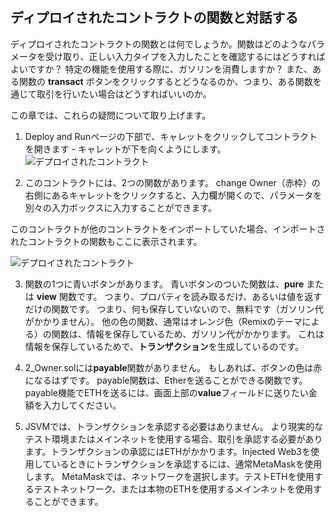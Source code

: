 ## ディプロイされたコントラクトの関数と対話する

ディプロイされたコントラクトの関数とは何でしょうか。関数はどのようなパラメータを受け取り、正しい入力タイプを入力したことを確認するにはどうすればよいですか？ 特定の機能を使用する際に、ガソリンを消費しますか？ また、ある関数の **transact** ボタンをクリックするとどうなるのか、つまり、ある関数を通じて取引を行いたい場合はどうすればいいのか。

この章では、これらの疑問について取り上げます。

1. Deploy and Runページの下部で、キャレットをクリックしてコントラクトを開きます - キャレットが下を向くようにします。
![デプロイされたコントラクト](https://raw.githubusercontent.com/ethereum/remix-workshops/master/Basics/4._Interacting/images/instance.png "deployed contract")

2. このコントラクトには、2つの関数があります。 change Owner（赤枠）の右側にあるキャレットをクリックすると、入力欄が開くので、パラメータを別々の入力ボックスに入力することができます。

このコントラクトが他のコントラクトをインポートしていた場合、インポートされたコントラクトの関数もここに表示されます。
   
![デプロイされたコントラクト](https://raw.githubusercontent.com/ethereum/remix-workshops/master/Basics/4._Interacting/images/deployed_open2.png "デプロイされたコントラクト")

3. 関数の1つに青いボタンがあります。 青いボタンのついた関数は、**pure** または **view** 関数です。 つまり、プロパティを読み取るだけ、あるいは値を返すだけの関数です。 つまり、何も保存していないので、無料です（ガソリン代がかかりません）。 他の色の関数、通常はオレンジ色（Remixのテーマによる）の関数は、情報を保存しているため、ガソリン代がかかります。 これは情報を保存しているためで、**トランザクション**を生成しているのです。 

4. 2_Owner.solには**payable**関数がありません。 もしあれば、ボタンの色は赤になるはずです。 payable関数は、Etherを送ることができる関数です。 payable機能でETHを送るには、画面上部の**value**フィールドに送りたい金額を入力してください。

5. JSVMでは、トランザクションを承認する必要はありません。 より現実的なテスト環境またはメインネットを使用する場合、取引を承認する必要があります。トランザクションの承認にはETHがかかります。Injected Web3を使用しているときにトランザクションを承認するには、通常MetaMaskを使用します。 MetaMaskでは、ネットワークを選択します。テストETHを使用するテストネットワーク、または本物のETHを使用するメインネットを使用することができます。
